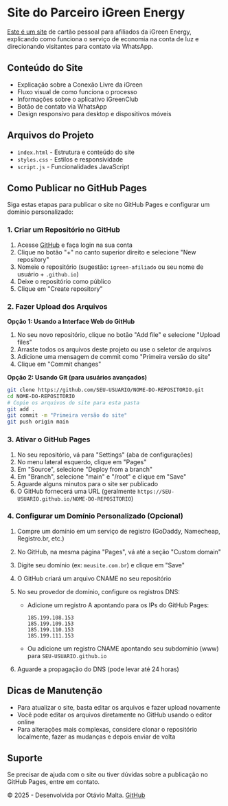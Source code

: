 # Site do Parceiro iGreen Energy

<a href="https://github.com/CidoCabeleireiro/igreen-afiliado">Este é um site</a>
 de cartão pessoal para afiliados da iGreen Energy, explicando como funciona o serviço de economia na conta de luz e direcionando visitantes para contato via WhatsApp.

## Conteúdo do Site

- Explicação sobre a Conexão Livre da iGreen
- Fluxo visual de como funciona o processo
- Informações sobre o aplicativo iGreenClub
- Botão de contato via WhatsApp
- Design responsivo para desktop e dispositivos móveis

## Arquivos do Projeto

- `index.html` - Estrutura e conteúdo do site
- `styles.css` - Estilos e responsividade
- `script.js` - Funcionalidades JavaScript

## Como Publicar no GitHub Pages

Siga estas etapas para publicar o site no GitHub Pages e configurar um domínio personalizado:

### 1. Criar um Repositório no GitHub

1. Acesse [GitHub](https://github.com/) e faça login na sua conta
2. Clique no botão "+" no canto superior direito e selecione "New repository"
3. Nomeie o repositório (sugestão: `igreen-afiliado` ou seu nome de usuário + `.github.io`)
4. Deixe o repositório como público
5. Clique em "Create repository"

### 2. Fazer Upload dos Arquivos

**Opção 1: Usando a Interface Web do GitHub**
1. No seu novo repositório, clique no botão "Add file" e selecione "Upload files"
2. Arraste todos os arquivos deste projeto ou use o seletor de arquivos
3. Adicione uma mensagem de commit como "Primeira versão do site"
4. Clique em "Commit changes"

**Opção 2: Usando Git (para usuários avançados)**
```bash
git clone https://github.com/SEU-USUARIO/NOME-DO-REPOSITORIO.git
cd NOME-DO-REPOSITORIO
# Copie os arquivos do site para esta pasta
git add .
git commit -m "Primeira versão do site"
git push origin main
```

### 3. Ativar o GitHub Pages

1. No seu repositório, vá para "Settings" (aba de configurações)
2. No menu lateral esquerdo, clique em "Pages"
3. Em "Source", selecione "Deploy from a branch"
4. Em "Branch", selecione "main" e "/root" e clique em "Save"
5. Aguarde alguns minutos para o site ser publicado
6. O GitHub fornecerá uma URL (geralmente `https://SEU-USUARIO.github.io/NOME-DO-REPOSITORIO`)

### 4. Configurar um Domínio Personalizado (Opcional)

1. Compre um domínio em um serviço de registro (GoDaddy, Namecheap, Registro.br, etc.)
2. No GitHub, na mesma página "Pages", vá até a seção "Custom domain"
3. Digite seu domínio (ex: `meusite.com.br`) e clique em "Save"
4. O GitHub criará um arquivo CNAME no seu repositório

5. No seu provedor de domínio, configure os registros DNS:
   - Adicione um registro A apontando para os IPs do GitHub Pages:
     ```
     185.199.108.153
     185.199.109.153
     185.199.110.153
     185.199.111.153
     ```
   - Ou adicione um registro CNAME apontando seu subdomínio (www) para `SEU-USUARIO.github.io`

6. Aguarde a propagação do DNS (pode levar até 24 horas)

## Dicas de Manutenção

- Para atualizar o site, basta editar os arquivos e fazer upload novamente
- Você pode editar os arquivos diretamente no GitHub usando o editor online
- Para alterações mais complexas, considere clonar o repositório localmente, fazer as mudanças e depois enviar de volta

## Suporte

Se precisar de ajuda com o site ou tiver dúvidas sobre a publicação no GitHub Pages, entre em contato.


<p>&copy; 2025 - Desenvolvida por Otávio Malta. 
                    <a href="https://github.com/OtavioMalta" target="_blank">GitHub</a> 
   </p>
